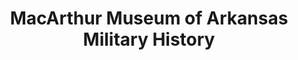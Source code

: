 ---
layout: repo
title: "MacArthur Museum of Arkansas Military History"
id: 1383
permalink: repos/1383/
---